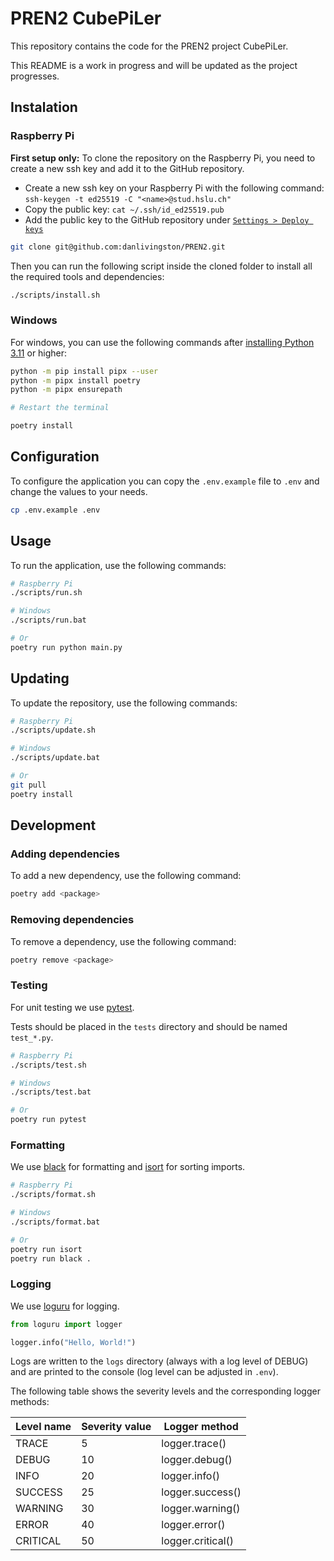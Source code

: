 # PREN2 CubePiLer

This repository contains the code for the PREN2 project CubePiLer.

This README is a work in progress and will be updated as the project progresses.

## Instalation

### Raspberry Pi

**First setup only:** To clone the repository on the Raspberry Pi, you need to create a new ssh key and add it to the GitHub repository.

- Create a new ssh key on your Raspberry Pi with the following command: `ssh-keygen -t ed25519 -C "<name>@stud.hslu.ch"`
- Copy the public key: `cat ~/.ssh/id_ed25519.pub`
- Add the public key to the GitHub repository under [`Settings > Deploy keys`](https://github.com/danlivingston/PREN2/settings/keys)

```bash
git clone git@github.com:danlivingston/PREN2.git
```

Then you can run the following script inside the cloned folder to install all the required tools and dependencies:

```bash
./scripts/install.sh
```

### Windows

For windows, you can use the following commands after [installing Python 3.11](https://www.python.org/downloads/) or higher:

```bash
python -m pip install pipx --user
python -m pipx install poetry
python -m pipx ensurepath

# Restart the terminal

poetry install
```

## Configuration

To configure the application you can copy the `.env.example` file to `.env` and change the values to your needs.

```bash
cp .env.example .env
```

## Usage

To run the application, use the following commands:

```bash
# Raspberry Pi
./scripts/run.sh

# Windows
./scripts/run.bat

# Or
poetry run python main.py
```

## Updating

To update the repository, use the following commands:

```bash
# Raspberry Pi
./scripts/update.sh

# Windows
./scripts/update.bat

# Or
git pull
poetry install
```

## Development

### Adding dependencies

To add a new dependency, use the following command:

```bash
poetry add <package>
```

### Removing dependencies

To remove a dependency, use the following command:

```bash
poetry remove <package>
```

### Testing

For unit testing we use [pytest](https://docs.pytest.org/en/latest/).

Tests should be placed in the `tests` directory and should be named `test_*.py`.

```bash
# Raspberry Pi
./scripts/test.sh

# Windows
./scripts/test.bat

# Or
poetry run pytest
```

### Formatting

We use [black](https://black.readthedocs.io/en/stable/) for formatting and [isort](https://pycqa.github.io/isort/) for sorting imports.

```bash
# Raspberry Pi
./scripts/format.sh

# Windows
./scripts/format.bat

# Or
poetry run isort
poetry run black .
```

### Logging

We use [loguru](https://github.com/Delgan/loguru) for logging.

```python
from loguru import logger

logger.info("Hello, World!")
```

Logs are written to the `logs` directory (always with a log level of DEBUG) and are printed to the console (log level can be adjusted in `.env`).

The following table shows the severity levels and the corresponding logger methods:

| Level name | Severity value | Logger method |
|------------|----------------|---------------|
| TRACE      | 5              | logger.trace() |
| DEBUG      | 10             | logger.debug() |
| INFO       | 20             | logger.info() |
| SUCCESS    | 25             | logger.success() |
| WARNING    | 30             | logger.warning() |
| ERROR      | 40             | logger.error() |
| CRITICAL   | 50             | logger.critical() |

